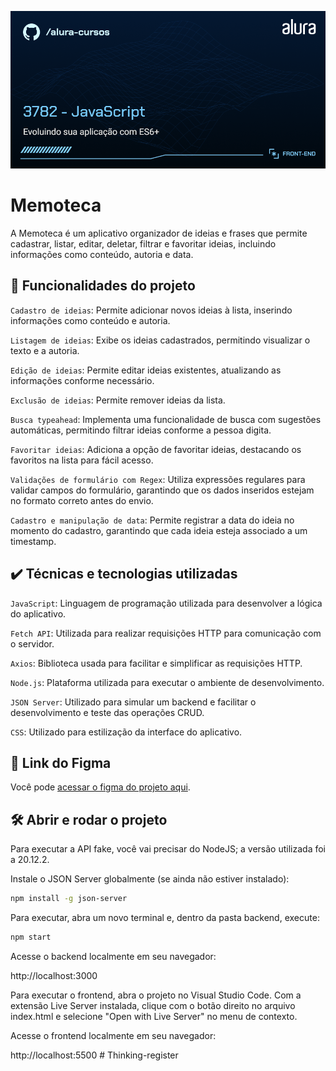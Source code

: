 ![Thumbnail](./thumbnail.png)

# Memoteca

A Memoteca é um aplicativo organizador de ideias e frases que permite cadastrar, listar, editar, deletar, filtrar e favoritar ideias, incluindo informações como conteúdo, autoria e data.

## 🔨 Funcionalidades do projeto

`Cadastro de ideias`: Permite adicionar novos ideias à lista, inserindo informações como conteúdo e autoria.

`Listagem de ideias`: Exibe os ideias cadastrados, permitindo visualizar o texto e a autoria.

`Edição de ideias`: Permite editar ideias existentes, atualizando as informações conforme necessário.

`Exclusão de ideias`: Permite remover ideias da lista.

`Busca typeahead`: Implementa uma funcionalidade de busca com sugestões automáticas, permitindo filtrar ideias conforme a pessoa digita.

`Favoritar ideias`: Adiciona a opção de favoritar ideias, destacando os favoritos na lista para fácil acesso.

`Validações de formulário com Regex`: Utiliza expressões regulares para validar campos do formulário, garantindo que os dados inseridos estejam no formato correto antes do envio.

`Cadastro e manipulação de data`: Permite registrar a data do ideia no momento do cadastro, garantindo que cada ideia esteja associado a um timestamp.

## ✔️ Técnicas e tecnologias utilizadas

`JavaScript`: Linguagem de programação utilizada para desenvolver a lógica do aplicativo.

`Fetch API`: Utilizada para realizar requisições HTTP para comunicação com o servidor.

`Axios`: Biblioteca usada para facilitar e simplificar as requisições HTTP.

`Node.js`: Plataforma utilizada para executar o ambiente de desenvolvimento.

`JSON Server`: Utilizado para simular um backend e facilitar o desenvolvimento e teste das operações CRUD.

`CSS`: Utilizado para estilização da interface do aplicativo.

## 📁 Link do Figma

Você pode [acessar o figma do projeto aqui](https://www.figma.com/design/Sz1gmmemxqcB3amInL4Ndp/Rebrand-Memoteca-%7C-Curso-CRUD?node-id=148-26&t=FpdmfbiM1i1s6REQ-0).

## 🛠️ Abrir e rodar o projeto

Para executar a API fake, você vai precisar do NodeJS; a versão utilizada foi a 20.12.2.

Instale o JSON Server globalmente (se ainda não estiver instalado):

```bash
npm install -g json-server
```

Para executar, abra um novo terminal e, dentro da pasta backend, execute:

```bash
npm start
```

Acesse o backend localmente em seu navegador:

http://localhost:3000

Para executar o frontend, abra o projeto no Visual Studio Code. Com a extensão Live Server instalada, clique com o botão direito no arquivo index.html e selecione "Open with Live Server" no menu de contexto.

Acesse o frontend localmente em seu navegador:

http://localhost:5500
#   T h i n k i n g - r e g i s t e r 
 
 